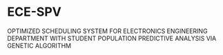 # ECE-SPV
OPTIMIZED SCHEDULING SYSTEM FOR ELECTRONICS ENGINEERING DEPARTMENT WITH STUDENT POPULATION PREDICTIVE ANALYSIS VIA GENETIC ALGORITHM
